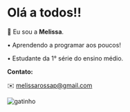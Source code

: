 # Olá a todos!!

🌿 Eu sou a **Melissa**.

• Aprendendo a programar aos poucos!

• Estudante da 1° série do ensino médio.

**Contato:**

✉️ melissarossap@gmail.com 




![gatinho](https://media1.tenor.com/m/cdgu_rxP5vwAAAAd/cat-hiss.gif)
